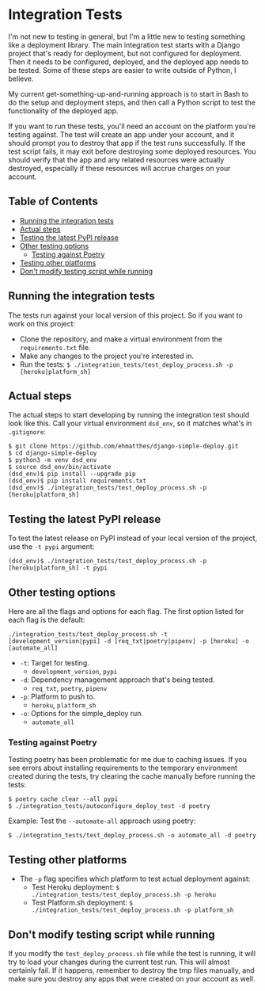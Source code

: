 Integration Tests
===

I'm not new to testing in general, but I'm a little new to testing something like a deployment library. The main integration test starts with a Django project that's ready for deployment, but not configured for deployment. Then it needs to be configured, deployed, and the deployed app needs to be tested. Some of these steps are easier to write outside of Python, I believe.

My current get-something-up-and-running approach is to start in Bash to do the setup and deployment steps, and then call a Python script to test the functionality of the deployed app.

If you want to run these tests, you'll need an account on the platform you're testing against. The test will create an app under your account, and it should prompt you to destroy that app if the test runs successfully. If the test script fails, it may exit before destroying some deployed resources. You should  verify that the app and any related resources were actually destroyed, especially if these resources will accrue charges on your account.

Table of Contents
---

- [Running the integration tests](#running-the-integration-tests)
- [Actual steps](#actual-steps)
- [Testing the latest PyPI release](#testing-the-latest-pypi-release)
- [Other testing options](#other-testing-options)
    - [Testing against Poetry](#testing-against-poetry)
- [Testing other platforms](#testing-other-platforms)
- [Don't modify testing script while running](#dont-modify-testing-script-while-running)

Running the integration tests
---

The tests run against your local version of this project. So if you want to work on this project:

- Clone the repository, and make a virtual environment from the `requirements.txt` file.
- Make any changes to the project you're interested in.
- Run the tests: `$ ./integration_tests/test_deploy_process.sh -p [heroku|platform_sh]`

Actual steps
---

The actual steps to start developing by running the integration test should look like this. Call your virtual environment `dsd_env`, so it matches what's in `.gitignore`:

```
$ git clone https://github.com/ehmatthes/django-simple-deploy.git
$ cd django-simple-deploy
$ python3 -m venv dsd_env
$ source dsd_env/bin/activate
(dsd_env)$ pip install --upgrade pip
(dsd_env)$ pip install requirements.txt
(dsd_env)$ ./integration_tests/test_deploy_process.sh -p [heroku|platform_sh]
```

Testing the latest PyPI release
---

To test the latest release on PyPI instead of your local version of the project, use the `-t pypi` argument:

```
(dsd_env)$ ./integration_tests/test_deploy_process.sh -p [heroku|platform_sh] -t pypi
```

Other testing options
---

Here are all the flags and options for each flag. The first option listed for each flag is the default:

```
./integration_tests/test_deploy_process.sh -t [development_version|pypi] -d [req_txt|poetry|pipenv] -p [heroku] -o [automate_all]
```

- `-t`: Target for testing.
    - `development_version`, `pypi`
- `-d`: Dependency management approach that's being tested.
    - `req_txt`, `poetry`, `pipenv`
- `-p`: Platform to push to.
    - `heroku`, `platform_sh`
- `-o`: Options for the simple_deploy run.
    - `automate_all`

### Testing against Poetry

Testing poetry has been problematic for me due to caching issues. If you see errors about installing requirements to the temporary environment created during the tests, try clearing the cache manually before running the tests:

```
$ poetry cache clear --all pypi
$ ./integration_tests/autoconfigure_deploy_test -d poetry
```

Example: Test the `--automate-all` approach using poetry:
```
$ ./integration_tests/test_deploy_process.sh -o automate_all -d poetry
```

Testing other platforms
---

- The `-p` flag specifies which platform to test actual deployment against:
    - Test Heroku deployment: `$ ./integration_tests/test_deploy_process.sh -p heroku`
    - Test Platform.sh deployment: `$ ./integration_tests/test_deploy_process.sh -p platform_sh`


Don't modify testing script while running
---

If you modify the `test_deploy_process.sh` file while the test is running, it will try to load your changes during the current test run. This will almost certainly fail. If it happens, remember to destroy the tmp files manually, and make sure you destroy any apps that were created on your account as well.